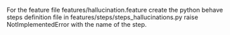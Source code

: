 For the feature file features/hallucination.feature create the python behave steps definition file in features/steps/steps_hallucinations.py raise NotImplementedError with the name of the step.